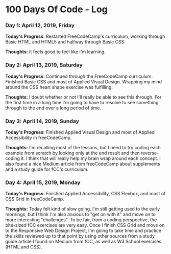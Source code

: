 # 100 Days Of Code - Log

### Day 1: April 12, 2019, Friday
<!-- ##### (delete me or comment me out) -->

**Today's Progress**: Restarted FreeCodeCamp's curriculum, working through Basic HTML and HTML5 and halfway through Basic CSS.

**Thoughts:** It feels good to feel like I'm learning.

### Day 2: April 13, 2019, Saturday

**Today's Progress**: Continued through the FreeCodeCamp curriculum. Finished Basic CSS and most of Applied Visual Design. Wrapping my mind around the CSS heart shape exercise was fulfilling.

**Thoughts:** I doubt whether or not I'll really be able to see this through. For the first time in a long time I'm going to have to resolve to see something through to the end over a long period of time.

### Day 3: April 14, 2019, Sunday

**Today's Progress**: Finished Applied Visual Design and most of Applied Accessibility in freeCodeCamp.

**Thoughts:** I'm recalling most of the lessons, but I need to try coding each example from scratch by looking only at the end result and then reverse-coding it. I think that will really help my brain wrap around each concept. I also found a nice Medium article from freeCodeCamp about supplements and a study guide for fCC's curriculum. 

### Day 4: April 15, 2019, Monday

**Today's Progress**: Finished Applied Accessibility, CSS Flexbox, and most of CSS Grid in freeCodeCamp.

**Thoughts:** Today felt kind of slow going. I'm still getting used to the early mornings, but I think I'm also anxious to "get on with it" and move on to more interesting "challenges". To be fair, from a coding perspective, the bite-sized fCC exercises are very easy. Once I finish CSS Grid and move on to the Responsive Web Design Project, I'm going to take time and practice the skills reviewed up to that point by using other sources from a study guide article I found on Medium from fCC, as well as W3 School exercises (HTML and CSS).
<!-- **Link to work:** [Calculator App](http://www.example.com) -->

<!-- ### Day 1: June 27, Monday

**Today's Progress**: I've gone through many exercises on FreeCodeCamp.

**Thoughts** I've recently started coding, and it's a great feeling when I finally solve an algorithm challenge after a lot of attempts and hours spent.

**Link(s) to work**
1. [Find the Longest Word in a String](https://www.freecodecamp.com/challenges/find-the-longest-word-in-a-string)
2. [Title Case a Sentence](https://www.freecodecamp.com/challenges/title-case-a-sentence) -->
